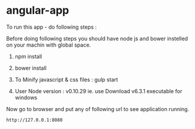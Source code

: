 # angular-app

To run this app - do following steps : 

Before doing following steps you should have node js and bower instelled on your machin with  global space.

1) npm install

2) bower install

3) To Minify javascript & css files : gulp start

4) User Node version : v0.10.29  ie.  use Download v6.3.1 executable for windows

Now go to browser and put any of following url to see application running.

    http://127.0.0.1:8080
